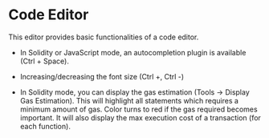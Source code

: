 # Code Editor

This editor provides basic functionalities of a code editor.

 - In Solidity or JavaScript mode, an autocompletion plugin is available (Ctrl + Space).

 - Increasing/decreasing the font size (Ctrl +, Ctrl -)
 
 - In Solidity mode, you can display the gas estimation (Tools -> Display Gas Estimation). This will highlight all statements which requires a minimum amount of gas. Color turns to red if the gas required becomes important.
It will also display the max execution cost of a transaction (for each function).



